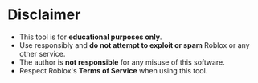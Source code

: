# Disclaimer

- This tool is for **educational purposes only**.
- Use responsibly and **do not attempt to exploit or spam** Roblox or any other service.
- The author is **not responsible** for any misuse of this software.
- Respect Roblox's **Terms of Service** when using this tool.

